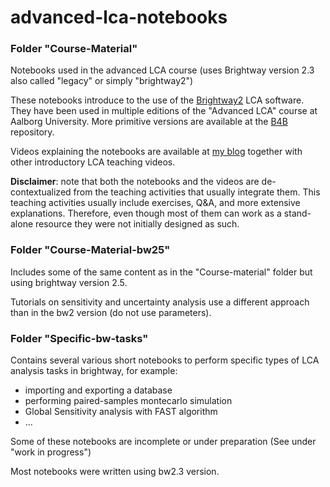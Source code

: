 # advanced-lca-notebooks


### Folder "Course-Material"

Notebooks used in the advanced LCA course (uses Brightway version 2.3 also called "legacy" or simply "brightway2")

These notebooks introduce to the use of the [Brightway2](https://2.docs.brightway.dev/index.html) LCA software. They have been used in multiple editions of the "Advanced LCA" course at Aalborg University. More primitive versions are available at the [B4B](https://github.com/massimopizzol/B4B) repository.

Videos explaining the notebooks are available at [my blog](https://moutreach.science/2022/08/15/teaching-videos.html) together with other introductory LCA teaching videos.

**Disclaimer**: note that both the notebooks and the videos are de-contextualized from the teaching activities that usually integrate them. This teaching activities usually include exercises, Q&A, and more extensive explanations. Therefore, even though most of them can work as a stand-alone resource they were not initially designed as such.


### Folder "Course-Material-bw25"

Includes some of the same content as in the "Course-material" folder but using brightway version 2.5. 

Tutorials on sensitivity and uncertainty analysis use a different approach than in the bw2 version (do not use parameters). 


### Folder "Specific-bw-tasks"

Contains several various short notebooks to perform specific types of LCA analysis tasks in brightway, for example: 
- importing and exporting a database
- performing paired-samples montecarlo simulation
- Global Sensitivity analysis with FAST algorithm
- ...

Some of these notebooks are incomplete or under preparation (See under "work in progress")

Most notebooks were written using bw2.3 version.